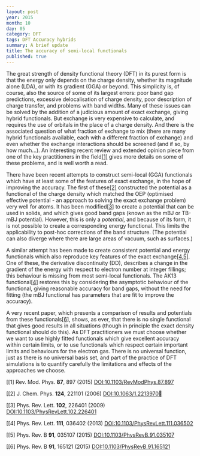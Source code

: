 ```yaml
---
layout: post
year: 2015
month: 10
day: 05
category: DFT
tags: DFT Accuracy hybrids
summary: A brief update
title: The accuracy of semi-local functionals
published: true
---
```

The great strength of density functional theory (DFT) in its purest form is that
the energy only depends on the charge density, whether its magnitude alone
(LDA), or with its gradient (GGA) or beyond. This simplicity is, of course, also
the source of some of its largest errors: poor band gap predictions, excessive
delocalisation of charge density, poor description of charge transfer, and
problems with band widths.  Many of these issues can be solved by the addition
of a judicious amount of exact exchange, giving hybrid functionals.  But
exchange is very expensive to calculate, and requires the use of orbitals in the
place of a charge density.  And there is the associated question of what
fraction of exchange to mix (there are many hybrid functionals available, each
with a different fraction of exchange) and even whether the exchange
interactions should be screened (and if so, by how much...). An interesting
recent review and extended opinion piece from one of the key practitioners in
the field[[1]](#R1) gives more details on some of these problems, and is well
worth a read.

There have been recent attempts to construct semi-local (GGA) functionals which
have at least some of the features of exact exchange, in the hope of improving
the accuracy.  The first of these[[2]](#R2) constructed the potential as a
functional of the charge density which matched the OEP (optimised effective
potential - an approach to solving the exact exchange problem) very well for
atoms.  It has been modified[[3]](#R3) to create a potential that can be used in
solids, and which gives good band gaps (known as the mBJ or TB-mBJ potential).
However, this is only a *potential*, and because of its form, it is not possible
to create a corresponding energy functional.  This limits the applicability to
post-hoc corrections of the band structure.  (The potential can also diverge
where there are large areas of vacuum, such as surfaces.)

A similar attempt has been made to create consistent potential and energy
functionals which also reproduce key features of the exact exchange[[4,5]](#R4).
One of these, the derivative discontinuity (DD), describes a change in the
gradient of the energy with respect to electron number at integer fillings; this
behaviour is missing from most semi-local functionals.  The AK13
functional[[4]](#R4) restores this by considering the asymptotic behaviour of
the functional, giving reasonable accuracy for band gaps, without the need for
fitting (the mBJ functional has parameters that are fit to improve the
accuracy).

A very recent paper, which presents a comparison of results and potentials from
these functionals[[6]](#R6), shows, as ever, that there is no single functional
that gives good results in all situations (though in principle the exact density
functional should do this).  As DFT practitioners we must choose whether we want
to use highly fitted functionals which give excellent accuracy within certain
limits, or to use functionals which respect certain important limits and
behaviours for the electron gas.  There is no universal function, just as there
is no universal basis set, and part of the practice of DFT simulations is to
quantify carefully the limitations and effects of the approaches we choose.


[<a name="R1">[1]</a> Rev. Mod. Phys. **87**, 897 (2015) [DOI:10.1103/RevModPhys.87.897](http://dx.doi.org/10.1103/RevModPhys.87.897)

[<a name="R2">[2]</a> J. Chem. Phys. **124**, 221101 (2006) [DOI:10.1063/1.2213970􏰩](http://dx.doi.org/10.1063/1.2213970)

[<a name="R3">[3]</a> Phys. Rev. Lett. **102**, 226401 (2009) [DOI:10.1103/PhysRevLett.102.226401](http://dx.doi.org/10.1103/PhysRevLett.102.226401)

[<a name="R4">[4]</a> Phys. Rev. Lett. **111**, 036402 (2013) [DOI:10.1103/PhysRevLett.111.036502](http://dx.doi.org/10.1103/PhysRevLett.111.036502)

[<a name="R5">[5]</a> Phys. Rev. B **91**, 035107 (2015) [DOI:10.1103/PhysRevB.91.035107](http://dx.doi.org/10.1103/PhysRevB.91.035107)

[<a name="R6">[6]</a> Phys. Rev. B **91**, 165121 (2015) [DOI:10.1103/PhysRevB.91.165121](http://dx.doi.org/10.1103/PhysRevB.91.165121)
